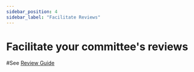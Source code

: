 ```yaml
---
sidebar_position: 4
sidebar_label: "Facilitate Reviews"
---
```


# Facilitate your committee's reviews

#See [Review Guide](https://docs.google.com/document/d/1_Vd_H6mfhR8EqtosHkhHIwEkgY3cOiAlLcFPapDnYeo/edit#)
